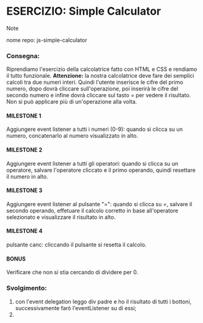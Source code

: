 # ESERCIZIO: Simple Calculator

> [!NOTE]
>
> nome repo: js-simple-calculator

### Consegna:
Riprendiamo l'esercizio della calcolatrice fatto con HTML e CSS e rendiamo il tutto funzionale.
**Attenzione:** la nostra calcolatrice deve fare dei semplici calcoli tra due numeri interi. Quindi l'utente inserisce le cifre del primo numero, dopo dovrà cliccare sull'operazione, poi inserirà le cifre del secondo numero e infine dovrà cliccare sul tasto = per vedere il risultato. Non si può applicare più di un'operazione alla volta.

#### MILESTONE 1
Aggiungere event listener a tutti i numeri (0-9): quando si clicca su un numero, concatenarlo al numero visualizzato in alto.

#### MILESTONE 2
Aggiungere event listener a tutti gli operatori: quando si clicca su un operatore, salvare l'operatore cliccato e il primo operando, quindi resettare il numero in alto.

#### MILESTONE 3
Aggiungere event listener al pulsante "=": quando si clicca su =, salvare il secondo operando, effetuare il calcolo corretto in base all'operatore selezionato e visualizzare il risultato in alto.

#### MILESTONE 4
pulsante canc: cliccando il pulsante si resetta il calcolo.

#### BONUS
Verificare che non si stia cercando di dividere per 0.


### Svolgimento:
1. con l'event delegation leggo div padre e ho il risultato di tutti i bottoni, successivamente farò l'eventListener su di essi;
2. 